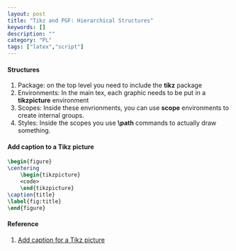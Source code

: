 ```yaml
---
layout: post
title: "Tikz and PGF: Hierarchical Structures"
keywords: []
description: ""
category: "PL"
tags: ["latex","script"]
---
```


#### Structures
1. Package: on the top level you need to include the **tikz** package
2. Environments: In the main tex, each graphic needs to be put in a **tikzpicture** environment
3. Scopes: Inside these envrionments, you can use **scope** environments to create internal groups.
4. Styles: Inside the scopes you use **\path** commands to actually draw something. 



#### Add caption to a Tikz picture

```latex
\begin{figure}
\centering
	\begin{tikzpicture}
	<code>
	\end{tikzpicture}
\caption{title}
\label{fig:title}
\end{figure}
```


#### Reference
1. [Add caption for a Tikz picture](https://tex.stackexchange.com/questions/24000/how-to-add-caption-for-a-tikz-picture)


